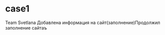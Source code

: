 # case1
Team Svetlana
Добавлена информация на сайт(заполнение)Продолжил заполнение сайтаъ


































